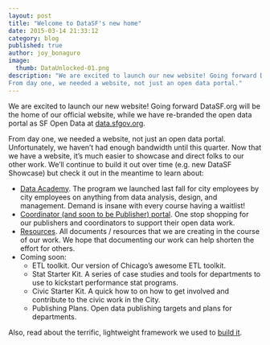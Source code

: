 ```yaml
---
layout: post
title: "Welcome to DataSF's new home"
date: 2015-03-14 21:33:12
category: blog
published: true
author: joy_bonaguro
image:
  thumb: DataUnlocked-01.png
description: "We are excited to launch our new website! Going forward DataSF.org will be the home of our official website, while we have re-branded the open data portal as SF Open Data at data.sfgov.org.
From day one, we needed a website, not just an open data portal."
---
```

We are excited to launch our new website! Going forward DataSF.org will be the home of our official website, while we have re-branded the open data portal as SF Open Data at [data.sfgov.org](http://data.sfgov.org).

From day one, we needed a website, not just an open data portal. Unfortunately, we haven’t had enough bandwidth until this quarter. Now that we have a website, it’s much easier to showcase and direct folks to our other work. We’ll continue to build it out over time (e.g. new DataSF Showcase) but check it out in the meantime to learn about:

- [Data Academy](http://datasf.org/academy). The program we launched last fall for city employees by city employees on anything from data analysis, design, and management. Demand is insane with every course having a waitlist!
- [Coordinator (and soon to be Publisher) portal](http://datasf.org/coordinators). One stop shopping for our publishers and coordinators to support their open data work.
- [Resources](http://datasf.org/resources). All documents / resources that we are creating in the course of our work. We hope that documenting our work can help shorten the effort for others.
- Coming soon:
	- ETL toolkit. Our version of Chicago’s awesome ETL toolkit.
	- Stat Starter Kit. A series of case studies and tools for departments to use to kickstart performance stat programs.
	- Civic Starter Kit. A quick how to on how to get involved and contribute to the civic work in the City.
	- Publishing Plans. Open data publishing targets and plans for departments.

Also, read about the terrific, lightweight framework we used to [build it](http://datasf.org/blog/building-lighter-and-faster).